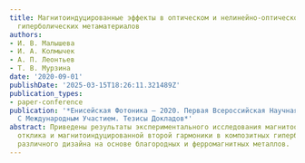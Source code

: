```yaml
---
title: Магнитоиндуцированные эффекты в оптическом и нелинейно-оптическом отклике композитных
  гиперболических метаматериалов
authors:
- И. В. Малышева
- И. А. Колмычек
- А. П. Леонтьев
- Т. В. Мурзина
date: '2020-09-01'
publishDate: '2025-03-15T18:26:11.321489Z'
publication_types:
- paper-conference
publication: '*Енисейская Фотоника – 2020. Первая Всероссийская Научная Конференция
  С Международным Участием. Тезисы Докладов*'
abstract: Приведены результаты экспериментального исследования магнитооптического
  отклика и магнитоиндуцированной второй гармоники в композитных гиперболических метаматериалах
  различного дизайна на основе благородных и ферромагнитных металлов.
---
```

